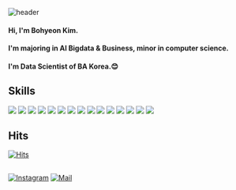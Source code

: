![header](https://capsule-render.vercel.app/api?type=waving&color=auto&height=300&section=header&text=This&nbsp;is&nbsp;Bohyeon's&nbsp;GitHub!&fontSize=80)

#### Hi, I'm Bohyeon Kim.
#### I'm majoring in AI Bigdata & Business, minor in computer science.
#### I'm Data Scientist of BA Korea.😊

## Skills
<img src="https://img.shields.io/badge/Python-3766AB?style=flat-square&logo=Python&logoColor=white"/></a> <img src="https://img.shields.io/badge/Pytorch-EE4C2C?style=flat-square&logo=Pytorch&logoColor=white"/> <img src="https://img.shields.io/badge/TensorFlow-FF6F00?style=flat-square&logo=TensorFlow&logoColor=white"/> <img src="https://img.shields.io/badge/Keras-D00000?style=flat-square&logo=Keras&logoColor=white"/> <img src="https://img.shields.io/badge/Java-007396?style=flat-square&logo=Java&logoColor=white"/> <img src="https://img.shields.io/badge/R-276DC3?style=flat-square&logo=R&logoColor=white"/> <img src="https://img.shields.io/badge/Qgis-589632?style=flat-square&logo=Qgis&logoColor=white"/></a> <img src="https://img.shields.io/badge/Anaconda-44A833?style=flat-square&logo=Anaconda&logoColor=white"/> <img src="https://img.shields.io/badge/Jupyter-F37626?style=flat-square&logo=Jupyter&logoColor=white"/> <img src="https://img.shields.io/badge/Google Colab-F9AB00?style=flat-square&logo=Google Colab&logoColor=white"/> <img src="https://img.shields.io/badge/Eclipse IDE-2C2255?style=flat-square&logo=Eclipse IDE&logoColor=white"/> <img src="https://img.shields.io/badge/PyCharm-000000?style=flat-square&logo=PyCharm&logoColor=white"/> <img src="https://img.shields.io/badge/VSCode-007ACC?style=flat-square&logo=Visual Studio Code&logoColor=white"/> <img src="https://img.shields.io/badge/GitHub-181717?style=flat-square&logo=GitHub&logoColor=white"/></a> <img src="https://img.shields.io/badge/Slack-4A154B?style=flat-square&logo=Slack&logoColor=white"/> </a>

## Hits
[![Hits](https://hits.seeyoufarm.com/api/count/incr/badge.svg?url=https://github.com/BohyeonK%2Fgjbae1212%2Fhit-counter)](https://hits.seeyoufarm.com)          

##
[![Instagram](https://img.shields.io/badge/Instagram-dd2a7b?style=flat-square&logo=Instagram&logoColor=white)](https://www.instagram.com/bblo.ol_928) 
[![Mail](https://img.shields.io/badge/bhfuxuan99@naver.com-e10915?style=flat-square&logo=Gmail&logoColor=white)](bhfuxuan99@naver.com)
